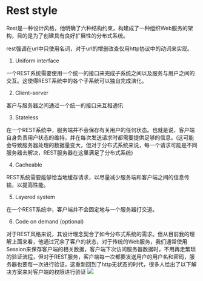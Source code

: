 # Rest style



Rest是一种设计风格，他明确了六种结构约束，构建成了一种组织Web服务的架构，目的是为了创建具有良好扩展性的分布式系统。

rest强调在url中只使用名词，对于url的增删改查仅用http协议中的动词来实现。

1. Uniform interface
 
一个REST系统需要使用一个统一的接口来完成子系统之间以及服务与用户之间的交互。这使得REST系统中的各个子系统可以独自完成演化。

2. Client–server

客户与服务器之间通过一个统一的接口来互相通讯

3. Stateless

在一个REST系统中，服务端并不会保存有关用户的任何状态。也就是说，客户端自身负责用户状态的维持，并在每次发送请求时都需要提供足够的信息。(这可能会导致服务器处理的数据量变大，但对于分布式系统来说，每一个请求可能是不同服务器去解决，REST服务器在这里满足了分布式系统)

4. Cacheable

REST系统需要能够恰当地缓存请求，以尽量减少服务端和客户端之间的信息传输，以提高性能。

5. Layered system

在一个REST系统中，客户端并不会固定地与一个服务器打交道。

6. Code on demand (optional)


对于REST风格来说，其设计理念契合了如今分布式系统的需求。但从目前我的理解上面来看，他通过冗余了客户的状态，对于传统的Web服务，我们通常使用Session来保存客户端的相关数据，客户端下次访问服务器数据时，不用再走繁琐的验证流程，但对于REST服务，客户端每一次都要发送用户的用户名和密码，服务器也要每一次进行验证，这重新回到了http无状态的时代，很多人给出了以下解决方案来对客户端的权限进行验证
![](https://img-blog.csdnimg.cn/20201223172931903.png?x-oss-process=image/watermark,type_ZmFuZ3poZW5naGVpdGk,shadow_10,text_aHR0cHM6Ly9ibG9nLmNzZG4ubmV0L1NlbmlvclNoZW4=,size_16,color_FFFFFF,t_70#pic_center)